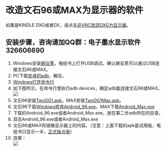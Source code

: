 # 改造文石96或MAX为显示器的软件 #
如果是KINDLE DXG或者DX，请点击[非VNC改造DXG为显示器](https://github.com/nahtethan/dxg-display/blob/master/DXG.md)。
## 安装步骤，咨询请加QQ群：电子墨水显示软件 326606690 ##
1. Windows安装[豌豆荚](http://mir.wandoujia.com/getwdj/homepage_)，电纸书上打开USB调试，确认豌豆荚可以通过USB连接文石96或MAX。
2. PC下载[安卓的adb](https://github.com/nahtethan/dxg-display/blob/master/00-binary/adb.zip)，解压。
3. [Windows打开命令行](http://jingyan.baidu.com/article/a501d80ce26fecec630f5ee0.html)
4. 如下图所示，在命令行里执行adb devices，确定adb能连接文石96或MAX。  
![](https://github.com/nahtethan/dxg-display/blob/master/99-pictures/adb.jpg)
5. 文石96安装[TwoDG1.apk](https://github.com/nahtethan/dxg-display/blob/master/00-binary/TwoDG1.apk)，MAX安装[TwoDG1Max.apk](https://github.com/nahtethan/dxg-display/blob/master/00-binary/TwoDG1Max.apk)。
6. 文石96下载[Windows程序Android_96.exe](http://pan.baidu.com/s/1gf8z7sJ)，MAX下载[Android_Max.exe](http://pan.baidu.com/s/1eRPMpfO)
7. 下载的Android_96.exe或者Android_Max.exe，放在第二步adb所在的目录。
8. 双击Android_96.exe或者Android_Max.exe
9. 文石96或MAX将镜像显示器上的内容。（注意：上面下载的apk是试用版，电纸书只显示一半，[正式版点我](https://item.taobao.com/item.htm?id=520024244524)）
10. 效果：  
![](https://github.com/nahtethan/dxg-display/blob/master/99-pictures/max.jpg)
